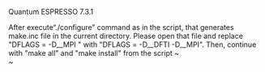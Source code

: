 Quantum ESPRESSO 7.3.1



 After execute“./configure” command as in the script, that generates make.inc file in the current directory.
Please open that file and replace "DFLAGS         =  -D__MPI " with "DFLAGS         =  -D__DFTI -D__MPI".
Then, continue with "make all" and "make install" from the script
~                                                                                                                                                                                                           
~                                                                       
